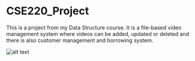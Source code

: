 # CSE220_Project
This is a project from my Data Structure course. It is a file-based video management system where videos can be added, updated or deleted and there is also customer management and borrowing system.


![alt text](https://github.com/[Schrodinger-sCat]/[CSE220_Project]/blob/[master]/cover.png?raw=true)
